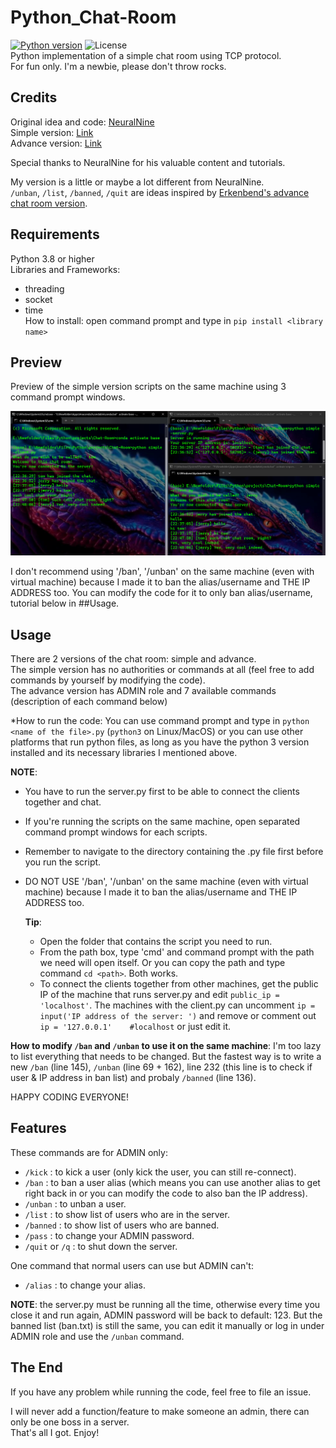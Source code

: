 # Python_Chat-Room
[![Python version](https://img.shields.io/badge/Python-3776AB?style=flat&logo=python&logoColor=white)](https://shields.io/) ![License](https://img.shields.io/badge/License-MIT-blue.svg) <br>
Python implementation of a simple chat room using TCP protocol. <br>
For fun only. I'm a newbie, please don't throw rocks. <br>

## Credits

Original idea and code: [NeuralNine](https://www.youtube.com/@NeuralNine) <br>
Simple version: [Link](https://youtu.be/3UOyky9sEQY?si=ZfhIld_oTzGdTsgC) <br>
Advance version: [Link](https://youtu.be/F_JDA96AdEI?si=naX_kLDcCWYCMohQ) <br>

Special thanks to NeuralNine for his valuable content and tutorials. <br>

My version is a little or maybe a lot different from NeuralNine. <br>
`/unban`, `/list`, `/banned`, `/quit` are ideas inspired by [Erkenbend's advance chat room version](https://github.com/Erkenbend/tcp-chat-room). <br>

## Requirements

Python 3.8 or higher <br>
Libraries and Frameworks: 
- threading
- socket
- time <br>
How to install: open command prompt and type in `pip install <library name>` <br>

## Preview

Preview of the simple version scripts on the same machine using 3 command prompt windows. <br>

![Alt Text](example.png)

I don't recommend using '/ban', '/unban' on the same machine (even with virtual machine) because I made it to ban the alias/username and THE IP ADDRESS too. You can modify the code for it to only ban alias/username, tutorial below in ##Usage. <br>

## Usage

There are 2 versions of the chat room: simple and advance. <br>
The simple version has no authorities or commands at all (feel free to add commands by yourself by modifying the code). <br> 
The advance version has ADMIN role and 7 available commands (description of each command below) <br>

*How to run the code: You can use command prompt and type in `python <name of the file>.py` (`python3` on Linux/MacOS) or you can use other platforms that run python files, as long as you have the python 3 version installed and its necessary libraries I mentioned above. <br>

**NOTE**: 
- You have to run the server.py first to be able to connect the clients together and chat. <br>
- If you're running the scripts on the same machine, open separated command prompt windows for each scripts. <br>
- Remember to navigate to the directory containing the .py file first before you run the script. <br>
- DO NOT USE '/ban', '/unban' on the same machine (even with virtual machine) because I made it to ban the alias/username and THE IP ADDRESS too. <br>
  
  **Tip**:
  - Open the folder that contains the script you need to run. <br>
  - From the path box, type 'cmd' and command prompt with the path we need will open itself. Or you can copy the path and type command `cd <path>`. Both works. <br>
  - To connect the clients together from other machines, get the public IP of the machine that runs server.py and edit `public_ip = 'localhost'`. The machines with the client.py can uncomment `ip = input('IP address of the server: ')` and remove or comment out `ip = '127.0.0.1'    #localhost` or just edit it.

**How to modify `/ban` and `/unban` to use it on the same machine**: I'm too lazy to list everything that needs to be changed. But the fastest way is to write a new `/ban` (line 145), `/unban` (line 69 + 162), line 232 (this line is to check if user & IP address in ban list) and probaly `/banned` (line 136).

HAPPY CODING EVERYONE!

## Features

These commands are for ADMIN only:
- `/kick` : to kick a user (only kick the user, you can still re-connect).
- `/ban` : to ban a user alias (which means you can use another alias to get right back in or you can modify the code to also ban the IP address).
- `/unban` : to unban a user.
- `/list` : to show list of users who are in the server.
- `/banned` : to show list of users who are banned.
- `/pass` : to change your ADMIN password.
- `/quit` or `/q` : to shut down the server. 
  
One command that normal users can use but ADMIN can't:  
- `/alias` : to change your alias.

**NOTE**: the server.py must be running all the time, otherwise every time you close it and run again, ADMIN password will be back to default: 123. But the banned list (ban.txt) is still the same, you can edit it manually or log in under ADMIN role and use the `/unban` command.

## The End

If you have any problem while running the code, feel free to file an issue. <br>

I will never add a function/feature to make someone an admin, there can only be one boss in a server. <br>
That's all I got. Enjoy!




